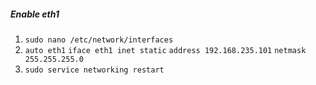 ##### Enable eth1
1. `sudo nano /etc/network/interfaces`
2. `auto eth1` 
`iface eth1 inet static` 
`address 192.168.235.101` 
`netmask 255.255.255.0` 
3. `sudo service networking restart`
